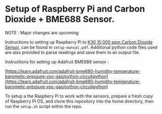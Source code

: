 # Setup of Raspberry Pi and Carbon Dioxide + BME688 Sensor. 

NOTE : Major changes are upcoming

Instructions to setting up Raspberry Pi to [K30 10,000 ppm Carbon Dioxide Sensor](https://www.co2meter.com/products/k-30-co2-sensor-module), can be found in `setup-manual.pdf`. Additional python code files used are also provided to parse readings and save them to an output file. 

Instructions for setting up Adafruit BME688 sensor :

[https://learn.adafruit.com/adafruit-bme680-humidity-temperature-barometic-pressure-voc-gas/python-circuitpython](https://learn.adafruit.com/adafruit-bme680-humidity-temperature-barometic-pressure-voc-gas/python-circuitpython)

To setup a the Raspbery Pi to work with the sensors, prepare a fresh copy of Raspberry Pi OS, and clone this repository into the home directory, then run the `setup.sh` script within the repo.
